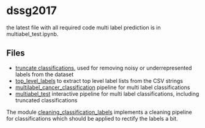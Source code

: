 # dssg2017

the latest file with all required code multi label prediction is in multiabel_test.ipynb.


## Files
* [truncate classifications](truncate_classifications.py), used for removing noisy or underrepresented labels from the dataset
* [top_level_labels](top_level_labels.py) to extract top level label lists from the CSV strings
* [multilabel_cancer_classification](multilabel_cancer_classification.py) pipeline for multi label classifications
* [multiabel_test](multiabel_test.ipynb) interactive pipeline for multi label classifications, including truncated classifications

The module [cleaning_classification_labels](cleaning_classification_labels) implements a cleaning pipeline for classifications which should be applied to rectify the labels a bit.
